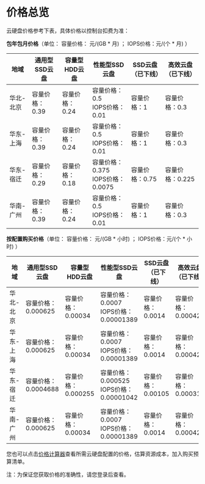 # 价格总览

云硬盘价格参考下表，具体价格以控制台扣费为准：
 

**包年包月价格**（单位：  容量价格： 元/(GB * 月) ； IOPS价格：元/(个 * 月) ）

| 地域      | 通用型SSD云盘  | 容量型HDD云盘  | 性能型SSD云盘                         | SSD云盘（已下线） | 高效云盘（已下线） |
| --------- | -------------- | -------------- | ------------------------------------- | ----------------- | ------------------ |
| 华北-北京 | 容量价格：0.39 | 容量价格：0.24 | 容量价格：0.5<br />IOPS价格：0.01     | 容量价格：1       | 容量价格：0.3      |
| 华东-上海 | 容量价格：0.39 | 容量价格：0.24 | 容量价格：0.5<br />IOPS价格：0.01     | 容量价格：1       | 容量价格：0.3      |
| 华东-宿迁 | 容量价格：0.29 | 容量价格：0.18 | 容量价格：0.375<br />IOPS价格：0.0075 | 容量价格：0.75    | 容量价格：0.225    |
| 华南-广州 | 容量价格：0.39 | 容量价格：0.24 | 容量价格：0.5<br />IOPS价格：0.01     | 容量价格：1       | 容量价格：0.3      |

 
 

**按配置购买价格**（单位：  容量价格： 元/(GB * 小时) ； IOPS价格：元/(个 * 小时) ）

| 地域      | 通用型SSD云盘       | 容量型HDD云盘      | 性能型SSD云盘                            | SSD云盘（已下线） | 高效云盘（已下线） |
| --------- | ------------------- | ------------------ | ---------------------------------------- | ----------------- | ------------------ |
| 华北-北京 | 容量价格：0.000625  | 容量价格：0.00034  | 容量价格：0.0007<br />IOPS价格：0.00001389 | 容量价格：0.0014  | 容量价格：0.00042  |
| 华东-上海 | 容量价格：0.000625  | 容量价格：0.00034  | 容量价格：0.0007<br />IOPS价格：0.00001389 | 容量价格：0.0014  | 容量价格：0.00042  |
| 华东-宿迁 | 容量价格：0.0004688 | 容量价格：0.000255 | 容量价格：0.000525<br />IOPS价格：0.00001042 | 容量价格：0.00105 | 容量价格：0.000315 |
| 华南-广州 | 容量价格：0.000625  | 容量价格：0.00034  | 容量价格：0.0007<br />IOPS价格：0.00001389 | 容量价格：0.0014  | 容量价格：0.00042  |

 
  

您也可以点击[价格计算器](https://www.jdcloud.com/cn/calculator/calDisk)查看所需云硬盘配置的价格，估算资源成本，加入购买预算清单。

注：为保证您获取价格的准确性，请您登录后查看。
